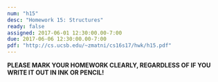 ```yaml
---
num: "h15"
desc: "Homework 15: Structures"
ready: false
assigned: 2017-06-01 12:30:00.00-7:00
due: 2017-06-06 12:30:00.00-7:00
pdf: "http://cs.ucsb.edu/~zmatni/cs16s17/hwk/h15.pdf"
---
```

<b>PLEASE MARK YOUR HOMEWORK CLEARLY, REGARDLESS OF IF YOU WRITE IT OUT IN INK OR PENCIL!</b>

<div markdown="1">


</div>
